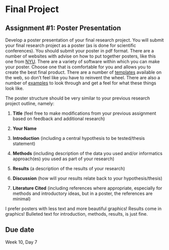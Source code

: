 # Final Project 
## Assignment #1: Poster Presentation

Develop a poster presentation of your final research project.  You will submit your final research project as a poster (as is done for scientific conferences).  You should submit your poster in pdf format.  There are a number of websites with advise on how to put together posters, like this one from [NYU](https://guides.nyu.edu/posters). There are a variety of software within which you can make your poster.  Choose one that is comfortable for you and allows you to create the best final product.  There are a number of [templates](https://www.makesigns.com/SciPosters_Templates.aspx) available on the web, so don’t feel like you have to reinvent the wheel.  There are also a number of [examples](https://www.craftofscientificposters.com/) to look through and get a feel for what these things look like.

The poster structure should be very similar to your previous research project outline, namely:

1. **Title** (feel free to make modifications from your previous assignment based on feedback and additional research)

2. **Your Name**

3. **Introduction** (including a central hypothesis to be tested/thesis statement)

4. **Methods** (including description of the data you used and/or informatics approach(es) you used as part of your research)

5. **Results** (a description of the results of your research)

6. **Discussion** (how will your results relate back to your hypothesis/thesis)

7. **Literature Cited** (including references where appropriate, especially for methods and introductory ideas, but in a poster, the references are minimal)

I prefer posters with less text and more beautiful graphics!  Results come in graphics!  Bulleted text for introduction, methods, results, is just fine.


## Due date
Week 10, Day 7
